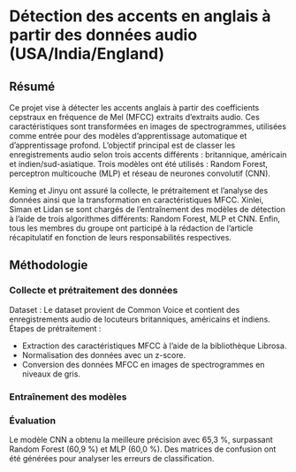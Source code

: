 # Détection des accents en anglais à partir des données audio (USA/India/England)

## Résumé
Ce projet vise à détecter les accents anglais à partir des coefficients cepstraux en fréquence de Mel (MFCC) extraits d’extraits audio. Ces caractéristiques sont transformées en images de spectrogrammes, utilisées comme entrée pour des modèles d’apprentissage automatique et d’apprentissage profond. L’objectif principal est de classer les enregistrements audio selon trois accents différents : britannique, américain et indien/sud-asiatique. Trois modèles ont été utilisés : Random Forest, perceptron multicouche (MLP) et réseau de neurones convolutif (CNN).

Keming et Jinyu ont assuré la collecte, le prétraitement et l’analyse des données ainsi que la transformation en caractéristiques MFCC. Xinlei, Siman et Lidan se sont chargés de l’entraînement des modèles de détection à l’aide de trois algorithmes différents: Random Forest, MLP et CNN. Enfin, tous les membres du groupe ont participé à la rédaction de l’article récapitulatif en fonction de leurs responsabilités respectives.

## Méthodologie
### Collecte et prétraitement des données
Dataset : Le dataset provient de Common Voice et contient des enregistrements audio de locuteurs britanniques, américains et indiens.
Étapes de prétraitement :
- Extraction des caractéristiques MFCC à l’aide de la bibliothèque Librosa.
- Normalisation des données avec un z-score.
- Conversion des données MFCC en images de spectrogrammes en niveaux de gris.
### Entraînement des modèles
### Évaluation
Le modèle CNN a obtenu la meilleure précision avec 65,3 %, surpassant Random Forest (60,9 %) et MLP (60,0 %). Des matrices de confusion ont été générées pour analyser les erreurs de classification.

